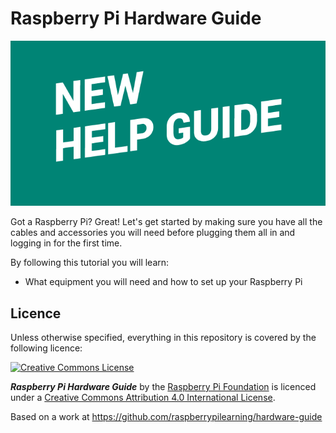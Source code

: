 # Raspberry Pi Hardware Guide

![](cover.png)

Got a Raspberry Pi? Great! Let's get started by making sure you have all the cables and accessories you will need before plugging them all in and logging in for the first time.

By following this tutorial you will learn:

- What equipment you will need and how to set up your Raspberry Pi

## Licence

Unless otherwise specified, everything in this repository is covered by the following licence:

[![Creative Commons License](http://i.creativecommons.org/l/by-sa/4.0/88x31.png)](http://creativecommons.org/licenses/by-sa/4.0/)

***Raspberry Pi Hardware Guide*** by the [Raspberry Pi Foundation](http://www.raspberrypi.org) is licenced under a [Creative Commons Attribution 4.0 International License](http://creativecommons.org/licenses/by-sa/4.0/).

Based on a work at https://github.com/raspberrypilearning/hardware-guide
